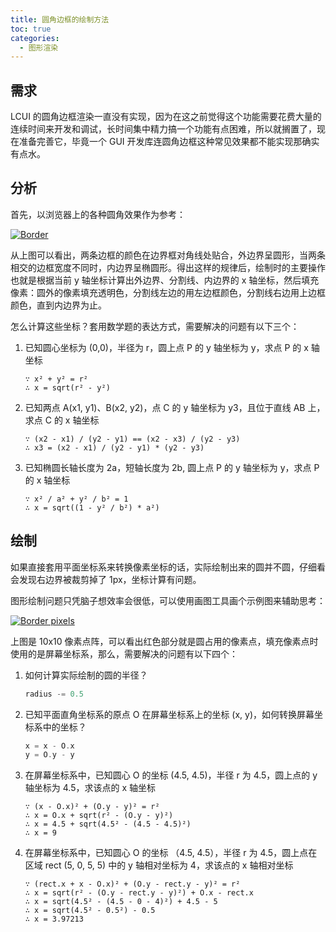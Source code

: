 ```yaml
---
title: 圆角边框的绘制方法
toc: true
categories:
  - 图形渲染
---
```

## 需求
LCUI 的圆角边框渲染一直没有实现，因为在这之前觉得这个功能需要花费大量的连续时间来开发和调试，长时间集中精力搞一个功能有点困难，所以就搁置了，现在准备完善它，毕竟一个 GUI 开发库连圆角边框这种常见效果都不能实现那确实有点水。

## 分析

首先，以浏览器上的各种圆角效果作为参考：

[![Border](/static/images/devlog/20190803213503.png "Border")](/static/images/devlog/20190803213503.png)

从上图可以看出，两条边框的颜色在边界框对角线处贴合，外边界呈圆形，当两条相交的边框宽度不同时，内边界呈椭圆形。得出这样的规律后，绘制时的主要操作也就是根据当前 y 轴坐标计算出外边界、分割线、内边界的 x 轴坐标，然后填充像素：圆外的像素填充透明色，分割线左边的用左边框颜色，分割线右边用上边框颜色，直到内边界为止。

怎么计算这些坐标？套用数学题的表达方式，需要解决的问题有以下三个：

1. 已知圆心坐标为 (0,0)，半径为 r，圆上点 P 的 y 轴坐标为 y，求点 P 的 x 轴坐标

    ``` text
    ∵ x² + y² = r²
    ∴ x = sqrt(r² - y²)
    ```

1. 已知两点 A(x1, y1)、B(x2, y2)，点 C 的 y 轴坐标为 y3，且位于直线 AB 上，求点 C 的 x 轴坐标

    ``` text
    ∵ (x2 - x1) / (y2 - y1) == (x2 - x3) / (y2 - y3)
    ∴ x3 = (x2 - x1) / (y2 - y1) * (y2 - y3)
    ```

1. 已知椭圆长轴长度为 2a，短轴长度为 2b, 圆上点 P 的 y 轴坐标为 y，求点 P 的 x 轴坐标

    ``` text
    ∵ x² / a² + y² / b² = 1
    ∴ x = sqrt((1 - y² / b²) * a²)
    ```

## 绘制

如果直接套用平面坐标系来转换像素坐标的话，实际绘制出来的圆并不圆，仔细看会发现右边界被裁剪掉了 1px，坐标计算有问题。

图形绘制问题只凭脑子想效率会很低，可以使用画图工具画个示例图来辅助思考：

[![Border pixels](/static/images/devlog/201908252020.png "Border pixels")](/static/images/devlog/201908252020.png)

上图是 10x10 像素点阵，可以看出红色部分就是圆占用的像素点，填充像素点时使用的是屏幕坐标系，那么，需要解决的问题有以下四个：

1. 如何计算实际绘制的圆的半径？

    ``` c
    radius -= 0.5
    ```

1. 已知平面直角坐标系的原点 O 在屏幕坐标系上的坐标 (x, y)，如何转换屏幕坐标系中的坐标？

    ``` c
    x = x - O.x
    y = O.y - y
    ```

1. 在屏幕坐标系中，已知圆心 O 的坐标 (4.5, 4.5)，半径 r 为 4.5，圆上点的 y 轴坐标为 4.5，求该点的 x 轴坐标

    ``` text
    ∵ (x - O.x)² + (O.y - y)² = r²
    ∴ x = O.x + sqrt(r² - (O.y - y)²)
    ∴ x = 4.5 + sqrt(4.5² - (4.5 - 4.5)²)
    ∴ x = 9
    ```

1. 在屏幕坐标系中，已知圆心 O 的坐标 （4.5, 4.5），半径 r 为 4.5，圆上点在区域 rect (5, 0, 5, 5) 中的 y 轴相对坐标为 4，求该点的 x 轴相对坐标

    ``` text
    ∵ (rect.x + x - O.x)² + (O.y - rect.y - y)² = r²
    ∴ x = sqrt(r² - (O.y - rect.y - y)²) + O.x - rect.x
    ∴ x = sqrt(4.5² - (4.5 - 0 - 4)²) + 4.5 - 5
    ∴ x = sqrt(4.5² - 0.5²) - 0.5
    ∴ x = 3.97213
    ```
